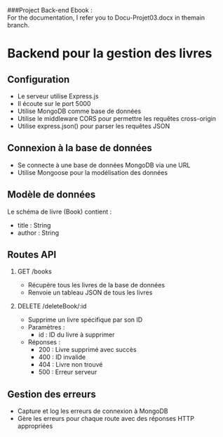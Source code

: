 ###Project Back-end Ebook :   
For the documentation, I refer you to Docu-Projet03.docx in themain branch.
# Backend pour la gestion des livres


## Configuration

- Le serveur utilise Express.js
- Il écoute sur le port 5000
- Utilise MongoDB comme base de données
- Utilise le middleware CORS pour permettre les requêtes cross-origin
- Utilise express.json() pour parser les requêtes JSON

## Connexion à la base de données

- Se connecte à une base de données MongoDB via une URL
- Utilise Mongoose pour la modélisation des données

## Modèle de données

Le schéma de livre (Book) contient :
- title : String
- author : String

## Routes API

1. GET /books
   - Récupère tous les livres de la base de données
   - Renvoie un tableau JSON de tous les livres

2. DELETE /deleteBook/:id
   - Supprime un livre spécifique par son ID
   - Paramètres :
     - id : ID du livre à supprimer
   - Réponses :
     - 200 : Livre supprimé avec succès
     - 400 : ID invalide
     - 404 : Livre non trouvé
     - 500 : Erreur serveur

## Gestion des erreurs

- Capture et log les erreurs de connexion à MongoDB
- Gère les erreurs pour chaque route avec des réponses HTTP appropriées
